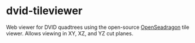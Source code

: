 dvid-tileviewer
===============

Web viewer for DVID quadtrees using the open-source [OpenSeadragon](openseadragon.github.io) tile viewer.
Allows viewing in XY, XZ, and YZ cut planes.
